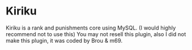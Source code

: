 # Kiriku
Kiriku is a rank and punishments core using MySQL. (I would highly recommend not to use this)
You may not resell this plugin, also I did not make this plugin, it was coded by Brou & m69.
